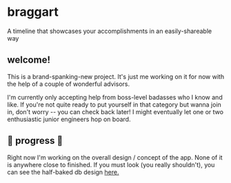 # braggart

A timeline that showcases your accomplishments in an easily-shareable way

## welcome!

This is a brand-spanking-new project. It's just me working on it for now with the help of a couple of wonderful advisors.

I'm currently only accepting help from boss-level badasses who I know and like. If you're not quite ready to put yourself in that category but wanna join in, don't worry -- you can check back later! I might eventually let one or two enthusiastic junior engineers hop on board.

## 🚧 progress 🚧

Right now I'm working on the overall design / concept of the app. None of it is anywhere close to finished. If you must look (you really shouldn't), you can see the half-baked db design <a href="https://dbdesigner.page.link/BbUaAy574DscQMPf9" target="_blank">here.</a>
